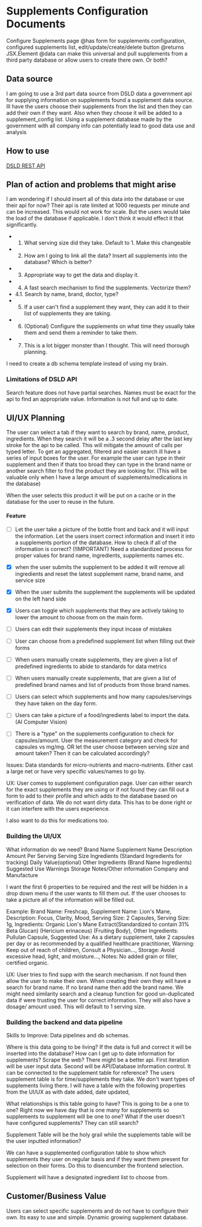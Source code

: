 # Supplements Configuration Documents

Configure Supplements page
@has form for supplements configuration, configured supplements list, edit/update/create/delete button
@returns JSX.Element
@data can make this universal and pull supplements from a third party database or allow users to create there own. Or both?

## Data source

I am going to use a 3rd part data source from DSLD data a government api for supplying information on supplements
found a supplement data source. Ill have the users choose their supplements from the list and then they can add their own if they want. Also when they choose it will be added to a supplement_config list. Using a supplement database made by the government with all company info can potentially lead to good data use and analysis

## How to use

[DSLD REST API](https://dsld.od.nih.gov/api-guide)

## Plan of action and problems that might arise

I am wondering if I should insert all of this data into the database or use their api for now? Their api is rate limited at 1000 requests per minute and can be increased. This would not work for scale. But the users would take the load of the database if applicable. I don't think it would effect it that significantly.

- 1. What serving size did they take. Default to 1. Make this changeable
- 2. How am I going to link all the data? Insert all supplements into the database? Which is better?
- 3. Appropriate way to get the data and display it.
- 4. A fast search mechanism to find the supplements. Vectorize them?
- 4.1. Search by name, brand, doctor, type?
- 5. If a user can't find a supplement they want, they can add it to their list of supplements they are taking.
- 6. (Optional) Configure the supplements on what time they usually take them and send them a reminder to take them.
- 7. This is a lot bigger monster than I thought. This will need thorough planning.

I need to create a db schema template instead of using my brain.

### Limitations of DSLD API

Search feature does not have partial searches. Names must be exact for the api to find an appropriate value.
Information is not full and up to date.

## UI/UX Planning

The user can select a tab if they want to search by brand, name, product, ingredients. When they search it will be a .3 second delay after the last key stroke for the api to be called. This will mitigate the amount of calls per typed letter. To get an aggregated, filtered and easier search ill have a series of input boxes for the user. For example the user can type in their supplement and then if thats too broad they can type in the brand name or another search filter to find the product they are looking for. (This will be valuable only when I have a large amount of supplements/medications in the database)

When the user selects this product it will be put on a cache or in the database for the user to reuse in the future.

#### Feature

- [ ] Let the user take a picture of the bottle front and back and it will input the information. Let the users insert correct information and insert it into a supplements portion of the database.
      How to check if all of the information is correct? (!IMPORTANT) Need a standardized process for proper values for brand name, ingredients, supplements names etc.

- [x] when the user submits the supplement to be added it will remove all ingredients and reset the latest supplement name, brand name, and service size
- [x] When the user submits the supplement the supplements will be updated on the left hand side
- [x] Users can toggle which supplements that they are actively taking to lower the amount to choose from on the main form.
- [ ] Users can edit their supplements they input incase of mistakes
- [ ] User can choose from a predefined supplement list when filling out their forms
- [ ] When users manually create supplements, they are given a list of predefined ingredients to abide to standards for data metrics
- [ ] When users manually create supplements, that are given a list of predefined brand names and list of products from those brand names.
- [ ] Users can select which supplements and how many capsules/servings they have taken on the day form.
- [ ] Users can take a picture of a food/ingredients label to import the data. (AI Computer Vision)
- [ ] There is a "type" on the supplements configuration to check for capsules/amount. User the measurement category and check for capsules vs mg/mg. OR let the user choose between serving size and amount taken? Then it can be calculated accordingly?

Issues: Data standards for micro-nutrients and macro-nutrients. Either cast a large net or have very specific values/names to go by.

UX: User comes to supplement configuration page. User can either search for the exact supplements they are using or if not found they can fill out a form to add to their profile and which adds to the database based on verification of data. We do not want dirty data. This has to be done right or it can interfere with the users experience.

I also want to do this for medications too.

### Building the UI/UX

What information do we need?
Brand Name
Supplement Name
Description
Amount Per Serving
Serving Size
Ingredients (Standard Ingredients for tracking)
Daily Value(optional)
Other Ingredients (Brand Name Ingredients)
Suggested Use
Warnings
Storage
Notes/Other information
Company and Manufacture

I want the first 6 properties to be required and the rest will be hidden in a drop down menu if the user wants to fill them out. If the user chooses to take a picture all of the information will be filled out.

Example:
Brand Name: Freshcap, Supplement Name: Lion's Mane, Description: Focus, Clarity, Mood, Serving Size: 2 Capsules, Serving Size: 1g, Ingredients: Organic Lion's Mane Extract(Standardized to contain 31% Beta Glucan) (Hericium erinaceus) (Fruiting Body), Other Ingredients: Pullulan Capsule, Suggested Use: As a dietary supplement, take 2 capsules per day or as recommended by a qualified healthcare practitioner, Warning: Keep out of reach of children, Consult a Physician..., Storage: Avoid excessive head, light, and moisture..., Notes: No added grain or filler, certified organic.

UX: User tries to find supp with the search mechanism. If not found then allow the user to make their own. When creating their own they will have a search for brand name. If no brand name then add the brand name.
We might need similarity search and a cleanup function for good un-duplicated data if were trusting the user for correct information.
They will also have a dosage/ amount used. This will default to 1 serving size.

### Building the backend and data pipeline

Skills to Improve: Data pipelines and db schemas.

Where is this data going to be living?
If the data is full and correct it will be inserted into the database? How can I get up to date information for supplements? Scrape the web? There might be a better api.
First iteration will be user input data. Second will be API/Database information control.
It can be connected to the supplement table for reference? The users supplement table is for time/supplements they take. We don't want types of supplements living there.
I will have a table with the following properties from the UI/UX as with date added, date updated,

What relationships is this table going to have? This is going to be a one to one?
Right now we have day that is one many for supplements so supplements to supplement will be one to one?
What if the user doesn't have configured supplements? They can still search?

Supplement Table will be the holy grail while the supplements table will be the user inputted information?

We can have a supplemented configuration table to show which supplements they user on regular basis and if they want them present for selection on their forms. Do this to disencumber the frontend selection.

Supplement will have a designated ingredient list to choose from.

## Customer/Business Value

Users can select specific supplements and do not have to configure their own. Its easy to use and simple.
Dynamic growing supplement database.
